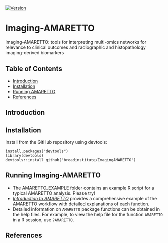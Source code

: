 [//]: # (TODO: Bioconductor support?)
[//]: # (TODO: Some examples)

[![Version](https://img.shields.io/badge/version-0.99.1-lightgrey.svg)]()

# Imaging-AMARETTO

Imaging-AMARETTO: tools for interpreting multi-omics networks for relevance to clinical outcomes and radiographic and histopathology imaging-derived biomarkers

## Table of Contents

- [Introduction](#introduction)
- [Installation](#installation)
- [Running AMARETTO](#running-imaging-amaretto)
- [References](#references)

## Introduction

## Installation

Install from the GitHub repository using devtools:

    install.packages("devtools")
    library(devtools)
    devtools::install_github("broadinstitute/ImagingAMARETTO")

## Running Imaging-AMARETTO

* The AMARETTO_EXAMPLE folder contains an example R script for a typical AMARETTO analysis. Please try!
* [*Introduction to AMARETTO*](https://nbviewer.jupyter.org/github/gevaertlab/AMARETTO/blob/master/vignettes/amaretto.pdf) provides a comprehensive example of the AMARETTO workflow with detailed  explanations of each function.</br> 
* Detailed information on `AMARETTO` package functions can be obtained in the help files. For example, to view the help file for the function `AMARETTO` in a R session, use `?AMARETTO`.

## References

